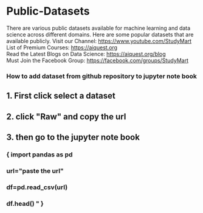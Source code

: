 # Public-Datasets
There are various public datasets available for machine learning and data science across different domains. Here are some popular datasets that are available publicly. Visit our Channel: https://www.youtube.com/StudyMart <br>
List of Premium Courses: https://aiquest.org <br>
Read the Latest Blogs on Data Science: https://aiquest.org/blog <br>
Must Join the Facebook Group: https://facebook.com/groups/StudyMart

### How to add dataset from github repository  to jupyter note book
## 1. First click select a dataset 
## 2. click "Raw" and copy the url
## 3. then go to the jupyter note book 
### {  import pandas as pd
### url="paste the url"
### df=pd.read_csv(url)
### df.head() "  }
